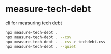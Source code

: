 # measure-tech-debt

cli for measuring tech debt

```bash
npx measure-tech-debt .
npx measure-tech-debt . --csv
npx measure-tech-debt . --csv > techdebt.csv
npx measure-tech-debt . --quiet
```